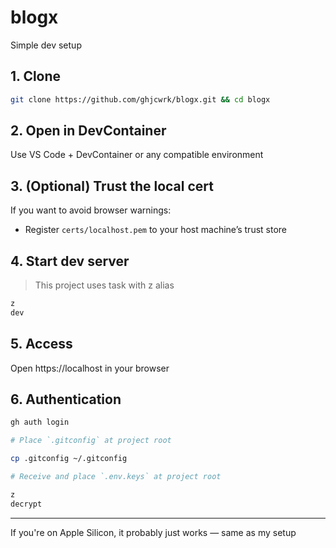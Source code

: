 # blogx

Simple dev setup

## 1. Clone

```zsh
git clone https://github.com/ghjcwrk/blogx.git && cd blogx
```

## 2. Open in DevContainer

Use VS Code + DevContainer or any compatible environment

## 3. (Optional) Trust the local cert

If you want to avoid browser warnings:

- Register `certs/localhost.pem` to your host machine’s trust store

## 4. Start dev server

> This project uses task with z alias

```zsh
z
dev
```

## 5. Access

Open https://localhost in your browser

## 6. Authentication

```zsh
gh auth login

# Place `.gitconfig` at project root

cp .gitconfig ~/.gitconfig

# Receive and place `.env.keys` at project root

z
decrypt
```

---

If you're on Apple Silicon, it probably just works — same as my setup
